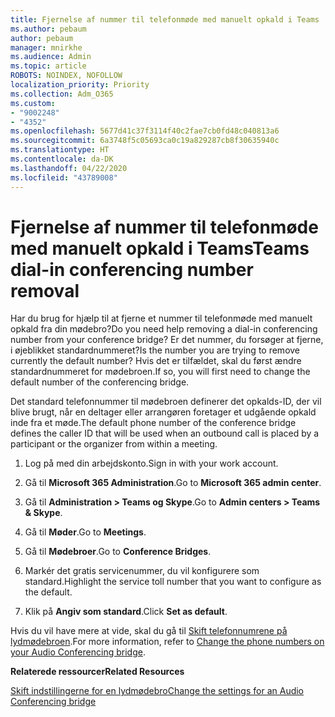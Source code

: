 ```yaml
---
title: Fjernelse af nummer til telefonmøde med manuelt opkald i Teams
ms.author: pebaum
author: pebaum
manager: mnirkhe
ms.audience: Admin
ms.topic: article
ROBOTS: NOINDEX, NOFOLLOW
localization_priority: Priority
ms.collection: Adm_O365
ms.custom:
- "9002248"
- "4352"
ms.openlocfilehash: 5677d41c37f3114f40c2fae7cb0fd48c040813a6
ms.sourcegitcommit: 6a3748f5c05693ca0c19a829287cb8f30635940c
ms.translationtype: HT
ms.contentlocale: da-DK
ms.lasthandoff: 04/22/2020
ms.locfileid: "43789008"
---
```

# <a name="teams-dial-in-conferencing-number-removal"></a><span data-ttu-id="2d2f1-102">Fjernelse af nummer til telefonmøde med manuelt opkald i Teams</span><span class="sxs-lookup"><span data-stu-id="2d2f1-102">Teams dial-in conferencing number removal</span></span>

<span data-ttu-id="2d2f1-103">Har du brug for hjælp til at fjerne et nummer til telefonmøde med manuelt opkald fra din mødebro?</span><span class="sxs-lookup"><span data-stu-id="2d2f1-103">Do you need help removing a dial-in conferencing number from your conference bridge?</span></span> <span data-ttu-id="2d2f1-104">Er det nummer, du forsøger at fjerne, i øjeblikket standardnummeret?</span><span class="sxs-lookup"><span data-stu-id="2d2f1-104">Is the number you are trying to remove currently the default number?</span></span> <span data-ttu-id="2d2f1-105">Hvis det er tilfældet, skal du først ændre standardnummeret for mødebroen.</span><span class="sxs-lookup"><span data-stu-id="2d2f1-105">If so, you will first need to change the default number of the conferencing bridge.</span></span>

<span data-ttu-id="2d2f1-106">Det standard telefonnummer til mødebroen definerer det opkalds-ID, der vil blive brugt, når en deltager eller arrangøren foretager et udgående opkald inde fra et møde.</span><span class="sxs-lookup"><span data-stu-id="2d2f1-106">The default phone number of the conference bridge defines the caller ID that will be used when an outbound call is placed by a participant or the organizer from within a meeting.</span></span>

1. <span data-ttu-id="2d2f1-107">Log på med din arbejdskonto.</span><span class="sxs-lookup"><span data-stu-id="2d2f1-107">Sign in with your work account.</span></span>

2. <span data-ttu-id="2d2f1-108">Gå til **Microsoft 365 Administration**.</span><span class="sxs-lookup"><span data-stu-id="2d2f1-108">Go to **Microsoft 365 admin center**.</span></span>

3. <span data-ttu-id="2d2f1-109">Gå til **Administration > Teams og Skype**.</span><span class="sxs-lookup"><span data-stu-id="2d2f1-109">Go to **Admin centers > Teams & Skype**.</span></span>

4. <span data-ttu-id="2d2f1-110">Gå til **Møder**.</span><span class="sxs-lookup"><span data-stu-id="2d2f1-110">Go to **Meetings**.</span></span>

5. <span data-ttu-id="2d2f1-111">Gå til **Mødebroer**.</span><span class="sxs-lookup"><span data-stu-id="2d2f1-111">Go to **Conference Bridges**.</span></span>

6. <span data-ttu-id="2d2f1-112">Markér det gratis servicenummer, du vil konfigurere som standard.</span><span class="sxs-lookup"><span data-stu-id="2d2f1-112">Highlight the service toll number that you want to configure as the default.</span></span>

7. <span data-ttu-id="2d2f1-113">Klik på **Angiv som standard**.</span><span class="sxs-lookup"><span data-stu-id="2d2f1-113">Click **Set as default**.</span></span>

<span data-ttu-id="2d2f1-114">Hvis du vil have mere at vide, skal du gå til [Skift telefonnumrene på lydmødebroen](https://docs.microsoft.com/microsoftteams/change-the-phone-numbers-on-your-audio-conferencing-bridge).</span><span class="sxs-lookup"><span data-stu-id="2d2f1-114">For more information, refer to [Change the phone numbers on your Audio Conferencing bridge](https://docs.microsoft.com/microsoftteams/change-the-phone-numbers-on-your-audio-conferencing-bridge).</span></span>

<span data-ttu-id="2d2f1-115">**Relaterede ressourcer**</span><span class="sxs-lookup"><span data-stu-id="2d2f1-115">**Related Resources**</span></span>

[<span data-ttu-id="2d2f1-116">Skift indstillingerne for en lydmødebro</span><span class="sxs-lookup"><span data-stu-id="2d2f1-116">Change the settings for an Audio Conferencing bridge</span></span>](https://docs.microsoft.com/microsoftteams/change-the-settings-for-an-audio-conferencing-bridge)
